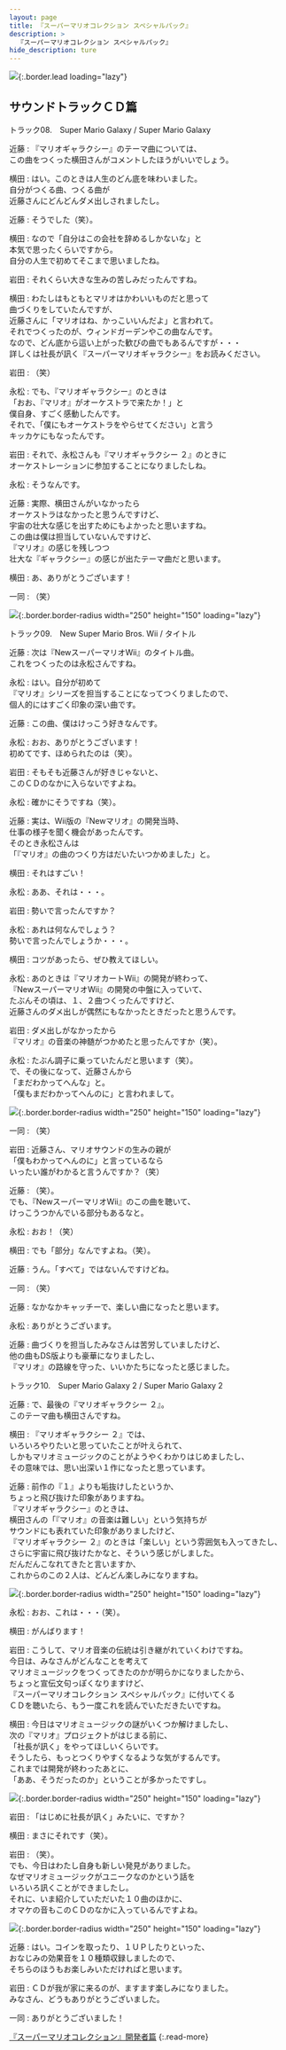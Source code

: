 ```yaml
---
layout: page
title: 『スーパーマリオコレクション スペシャルパック』
description: >
  『スーパーマリオコレクション スペシャルパック』
hide_description: ture
---
```


![](/others/interviews/jp/wii/svmj/vol1/img/mainvisual6.jpg){:.border.lead loading="lazy"}

<DIV CLASS="link_mario25th">

## サウンドトラックＣＤ篇

<DIV CLASS="btnplaybox">トラック08.　Super Mario Galaxy / Super Mario Galaxy

近藤
: 『マリオギャラクシー』のテーマ曲については、<br>この曲をつくった横田さんがコメントしたほうがいいでしょう。

横田
: はい。このときは人生のどん底を味わいました。<br>自分がつくる曲、つくる曲が<br>近藤さんにどんどんダメ出しされましたし。

近藤
: そうでした（笑）。

横田
: なので「自分はこの会社を辞めるしかないな」と<br>本気で思ったくらいですから。<br>自分の人生で初めてそこまで思いましたね。

岩田
: それくらい大きな生みの苦しみだったんですね。

横田
: わたしはもともとマリオはかわいいものだと思って<br>曲づくりをしていたんですが、<br>近藤さんに「マリオはね、かっこいいんだよ」と言われて。<br>それでつくったのが、ウィンドガーデンやこの曲なんです。<br>なので、どん底から這い上がった歓びの曲でもあるんですが・・・<br>詳しくは社長が訊く『スーパーマリオギャラクシー』をお読みください。

岩田
: （笑）

永松
: でも、『マリオギャラクシー』のときは<br>「おお、『マリオ』がオーケストラで来たか！」と<br>僕自身、すごく感動したんです。<br>それで、「僕にもオーケストラをやらせてください」と言う<br>キッカケにもなったんです。

岩田
: それで、永松さんも『マリオギャラクシー ２』のときに<br>オーケストレーションに参加することになりましたしね。

永松
: そうなんです。

近藤
: 実際、横田さんがいなかったら<br>オーケストラはなかったと思うんですけど、<br>宇宙の壮大な感じを出すためにもよかったと思いますね。<br>この曲は僕は担当していないんですけど、<br>『マリオ』の感じを残しつつ<br>壮大な『ギャラクシー』の感じが出たテーマ曲だと思います。

横田
: あ、ありがとうございます！

一同
: （笑）

![](/others/interviews/jp/wii/svmj/vol1/img/photo15.jpg){:.border.border-radius width="250" height="150" loading="lazy"}

<DIV CLASS="btnplaybox">トラック09.　New Super Mario Bros. Wii / タイトル

近藤
: 次は『NewスーパーマリオWii』のタイトル曲。<br>これをつくったのは永松さんですね。

永松
: はい。自分が初めて<br>『マリオ』シリーズを担当することになってつくりましたので、<br>個人的にはすごく印象の深い曲です。

近藤
: この曲、僕はけっこう好きなんです。

永松
: おお、ありがとうございます！<br>初めてです、ほめられたのは（笑）。

岩田
: そもそも近藤さんが好きじゃないと、<br>このＣＤのなかに入らないですよね。

永松
: 確かにそうですね（笑）。

近藤
: 実は、Wii版の『Newマリオ』の開発当時、<br>仕事の様子を聞く機会があったんです。<br>そのとき永松さんは<br>「『マリオ』の曲のつくり方はだいたいつかめました」と。

横田
: それはすごい！

永松
: ああ、それは・・・。

岩田
: 勢いで言ったんですか？

永松
: あれは何なんでしょう？<br>勢いで言ったんでしょうか・・・。

横田
: コツがあったら、ぜひ教えてほしい。

永松
: あのときは『マリオカートWii』の開発が終わって、<br>『NewスーパーマリオWii』の開発の中盤に入っていて、<br>たぶんその頃は、１、２曲つくったんですけど、<br>近藤さんのダメ出しが偶然にもなかったときだったと思うんです。

岩田
: ダメ出しがなかったから<br>『マリオ』の音楽の神髄がつかめたと思ったんですか（笑）。

永松
: たぶん調子に乗っていたんだと思います（笑）。<br>で、その後になって、近藤さんから<br>「まだわかってへんな」と。<br>「僕もまだわかってへんのに」と言われまして。

![](/others/interviews/jp/wii/svmj/vol1/img/photo16.jpg){:.border.border-radius width="250" height="150" loading="lazy"}

一同
: （笑）

岩田
: 近藤さん、マリオサウンドの生みの親が<br>「僕もわかってへんのに」と言っているなら<br>いったい誰がわかると言うんですか？（笑）

近藤
: （笑）。<br>でも、『NewスーパーマリオWii』のこの曲を聴いて、<br>けっこうつかんでいる部分もあるなと。

永松
: おお！（笑）

横田
: でも「部分」なんですよね。（笑）。

近藤
: うん。「すべて」ではないんですけどね。

一同
: （笑）

近藤
: なかなかキャッチーで、楽しい曲になったと思います。

永松
: ありがとうございます。

近藤
: 曲づくりを担当したみなさんは苦労していましたけど、<br>他の曲もDS版よりも豪華になりましたし、<br>『マリオ』の路線を守った、いいかたちになったと感じました。

<DIV CLASS="btnplaybox">トラック10.　Super Mario Galaxy 2 / Super Mario Galaxy 2

近藤
: で、最後の『マリオギャラクシー ２』。<br>このテーマ曲も横田さんですね。

横田
: 『マリオギャラクシー ２』では、<br>いろいろやりたいと思っていたことが叶えられて、<br>しかもマリオミュージックのことがようやくわかりはじめましたし、<br>その意味では、思い出深い１作になったと思っています。

近藤
: 前作の『１』よりも垢抜けしたというか、<br>ちょっと飛び抜けた印象がありますね。<br>『マリオギャラクシー』のときは、<br>横田さんの「『マリオ』の音楽は難しい」という気持ちが<br>サウンドにも表れていた印象がありましたけど、<br>『マリオギャラクシー ２』のときは「楽しい」という雰囲気も入ってきたし、<br>さらに宇宙に飛び抜けたかなと、そういう感じがしました。<br>だんだんこなれてきたと言いますか、<br>これからのこの２人は、どんどん楽しみになりますね。

![](/others/interviews/jp/wii/svmj/vol1/img/photo17.jpg){:.border.border-radius width="250" height="150" loading="lazy"}

永松
: おお、これは・・・（笑）。

横田
: がんばります！

岩田
: こうして、マリオ音楽の伝統は引き継がれていくわけですね。<br>今日は、みなさんがどんなことを考えて<br>マリオミュージックをつくってきたのかが明らかになりましたから、<br>ちょっと宣伝文句っぽくなりますけど、<br>『スーパーマリオコレクション スペシャルパック』に付いてくる<br>ＣＤを聴いたら、もう一度これを読んでいただきたいですね。

横田
: 今日はマリオミュージックの謎がいくつか解けましたし、<br>次の『マリオ』プロジェクトがはじまる前に、<br>「社長が訊く」をやってほしいくらいです。<br>そうしたら、もっとつくりやすくなるような気がするんです。<br>これまでは開発が終わったあとに、<br>「ああ、そうだったのか」ということが多かったですし。

![](/others/interviews/jp/wii/svmj/vol1/img/photo18.jpg){:.border.border-radius width="250" height="150" loading="lazy"}

岩田
: 「はじめに社長が訊く」みたいに、ですか？

横田
: まさにそれです（笑）。

岩田
: （笑）。<br>でも、今日はわたし自身も新しい発見がありました。<br>なぜマリオミュージックがユニークなのかという話を<br>いろいろ訊くことができましたし。<br>それに、いま紹介していただいた１０曲のほかに、<br>オマケの音もこのＣＤのなかに入っているんですよね。

![](/others/interviews/jp/wii/svmj/vol1/img/photo19.jpg){:.border.border-radius width="250" height="150" loading="lazy"}

近藤
: はい。コインを取ったり、１ＵＰしたりといった、<br>おなじみの効果音を１０種類収録しましたので、<br>そちらのほうもお楽しみいただければと思います。

岩田
: ＣＤが我が家に来るのが、ますます楽しみになりました。<br>みなさん、どうもありがとうございました。

一同
: ありがとうございました！

[『スーパーマリオコレクション』開発者篇](../vol2/1.md)
{:.read-more}

